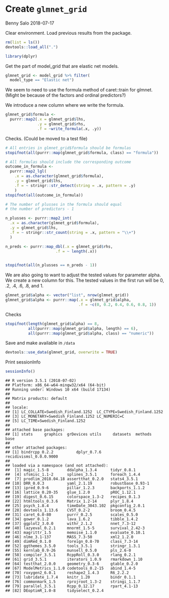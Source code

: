 Create `glmnet_grid`
================
Benny Salo
2018-07-17

Clear environment. Load previous results from the package.

``` r
rm(list = ls())
devtools::load_all(".")

library(dplyr)
```

Get the part of model\_grid that are elastic net models.

``` r
glmnet_grid <- model_grid %>% filter(
  model_type == "Elastic net")
```

We seem to need to use the formula method of caret::train for glmnet. (Might be because of the factors and ordinal predictors?)

We introduce a new column where we write the formula.

``` r
glmnet_grid$formula <- 
  purrr::map2(.x = glmnet_grid$lhs, 
              .y = glmnet_grid$rhs,
              .f = ~write_formula(.x, .y))
```

Checks. (Could be moved to a test file)

``` r
# All entries in glmnet_grid$formula should be formulas
stopifnot(all(purrr::map(glmnet_grid$formula, class) == "formula"))

# All formulas should include the corresponding outcome
outcome_in_formula <-
  purrr::map2_lgl(
    .x = as.character(glmnet_grid$formula),
    .y = glmnet_grid$lhs,
    .f = ~ stringr::str_detect(string = .x, pattern = .y)
    )
stopifnot(all(outcome_in_formula))

# The number of plusses in the formula should equal 
# the number of predictors - 1

n_plusses <- purrr::map2_int(
  .x = as.character(glmnet_grid$formula),
  .y = glmnet_grid$lhs,
  .f = ~ stringr::str_count(string = .x, pattern = "\\+")
  ) 

n_preds <- purrr::map_dbl(.x = glmnet_grid$rhs,
                      .f = ~ length(.x))
                      

stopifnot(all(n_plusses == n_preds - 1))
```

We are also going to want to adjust the tested values for parameter alpha. We create a new column for this. The tested values in the first run will be 0, .2, .4, .6, .8, and 1.

``` r
glmnet_grid$alpha <- vector("list", nrow(glmnet_grid))
glmnet_grid$alpha <- purrr::map(.x = glmnet_grid$alpha, 
                                .f = ~c(0, 0.2, 0.4, 0.6, 0.8, 1))
```

Checks

``` r
stopifnot(length(glmnet_grid$alpha) == 8,
          all(purrr::map(glmnet_grid$alpha, length) == 6),
          all(purrr::map(glmnet_grid$alpha, class) == "numeric"))
```

Save and make available in `/data`

``` r
devtools::use_data(glmnet_grid, overwrite = TRUE)
```

Print sessionInfo

``` r
sessionInfo()
```

    ## R version 3.5.1 (2018-07-02)
    ## Platform: x86_64-w64-mingw32/x64 (64-bit)
    ## Running under: Windows 10 x64 (build 17134)
    ## 
    ## Matrix products: default
    ## 
    ## locale:
    ## [1] LC_COLLATE=Swedish_Finland.1252  LC_CTYPE=Swedish_Finland.1252   
    ## [3] LC_MONETARY=Swedish_Finland.1252 LC_NUMERIC=C                    
    ## [5] LC_TIME=Swedish_Finland.1252    
    ## 
    ## attached base packages:
    ## [1] stats     graphics  grDevices utils     datasets  methods   base     
    ## 
    ## other attached packages:
    ## [1] bindrcpp_0.2.2          dplyr_0.7.6             recidivismsl_0.0.0.9000
    ## 
    ## loaded via a namespace (and not attached):
    ##  [1] magic_1.5-8        ddalpha_1.3.4      tidyr_0.8.1       
    ##  [4] sfsmisc_1.1-2      splines_3.5.1      foreach_1.4.4     
    ##  [7] prodlim_2018.04.18 assertthat_0.2.0   stats4_3.5.1      
    ## [10] DRR_0.0.3          yaml_2.1.19        robustbase_0.93-1 
    ## [13] ipred_0.9-6        pillar_1.2.3       backports_1.1.2   
    ## [16] lattice_0.20-35    glue_1.2.0         pROC_1.12.1       
    ## [19] digest_0.6.15      colorspace_1.3-2   recipes_0.1.3     
    ## [22] htmltools_0.3.6    Matrix_1.2-14      plyr_1.8.4        
    ## [25] psych_1.8.4        timeDate_3043.102  pkgconfig_2.0.1   
    ## [28] devtools_1.13.6    CVST_0.2-2         broom_0.4.5       
    ## [31] caret_6.0-80       purrr_0.2.5        scales_0.5.0      
    ## [34] gower_0.1.2        lava_1.6.2         tibble_1.4.2      
    ## [37] ggplot2_3.0.0      withr_2.1.2        nnet_7.3-12       
    ## [40] lazyeval_0.2.1     mnormt_1.5-5       survival_2.42-3   
    ## [43] magrittr_1.5       memoise_1.1.0      evaluate_0.10.1   
    ## [46] nlme_3.1-137       MASS_7.3-50        xml2_1.2.0        
    ## [49] dimRed_0.1.0       foreign_0.8-70     class_7.3-14      
    ## [52] ggthemes_3.5.0     tools_3.5.1        stringr_1.3.1     
    ## [55] kernlab_0.9-26     munsell_0.5.0      pls_2.6-0         
    ## [58] compiler_3.5.1     RcppRoll_0.3.0     rlang_0.2.1       
    ## [61] grid_3.5.1         iterators_1.0.9    rmarkdown_1.10    
    ## [64] testthat_2.0.0     geometry_0.3-6     gtable_0.2.0      
    ## [67] ModelMetrics_1.1.0 codetools_0.2-15   abind_1.4-5       
    ## [70] roxygen2_6.0.1     reshape2_1.4.3     R6_2.2.2          
    ## [73] lubridate_1.7.4    knitr_1.20         bindr_0.1.1       
    ## [76] commonmark_1.5     rprojroot_1.3-2    stringi_1.1.7     
    ## [79] parallel_3.5.1     Rcpp_0.12.17       rpart_4.1-13      
    ## [82] DEoptimR_1.0-8     tidyselect_0.2.4
